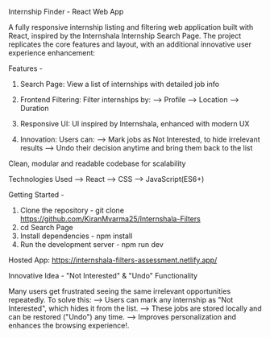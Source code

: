 Internship Finder - React Web App


A fully responsive internship listing and filtering web application built with React, inspired by the Internshala Internship Search Page. The project replicates the core features and layout, with an additional innovative user experience enhancement:

Features -
1. Search Page: View a list of internships with detailed job info
2. Frontend Filtering: Filter internships by:
    --> Profile
    --> Location
    --> Duration

3. Responsive UI: UI inspired by Internshala, enhanced with modern UX

4. Innovation: Users can:
    --> Mark jobs as Not Interested, to hide irrelevant results
    --> Undo their decision anytime and bring them back to the list


Clean, modular and readable codebase for scalability

Technologies Used
--> React
--> CSS 
--> JavaScript(ES6+)



Getting Started -
1. Clone the repository - git clone https://github.com/KiranMvarma25/Internshala-Filters
2. cd Search Page
3. Install dependencies - npm install
4. Run the development server - npm run dev



Hosted App: https://internshala-filters-assessment.netlify.app/



Innovative Idea -
"Not Interested" & "Undo" Functionality

Many users get frustrated seeing the same irrelevant opportunities repeatedly. To solve this:
    --> Users can mark any internship as "Not Interested", which hides it from the list.
    --> These jobs are stored locally and can be restored ("Undo") any time.
    --> Improves personalization and enhances the browsing experience!.
